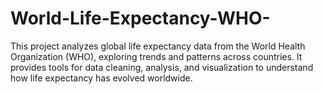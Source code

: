 # World-Life-Expectancy-WHO-
This project analyzes global life expectancy data from the World Health Organization (WHO), exploring trends and patterns across countries. It provides tools for data cleaning, analysis, and visualization to understand how life expectancy has evolved worldwide.

